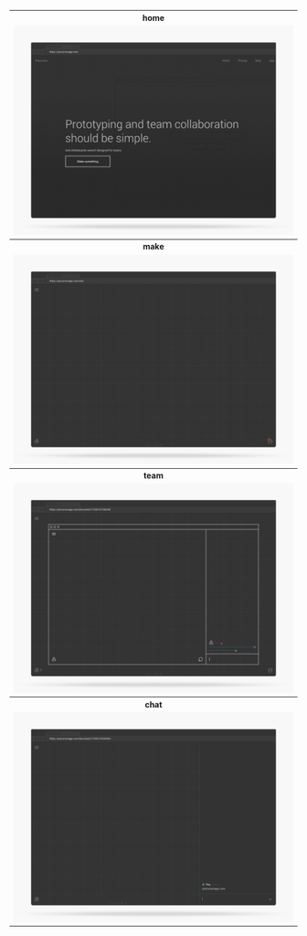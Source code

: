 <table>
  <tr>
    <th>home</th>
  </tr>
  <tr>
    <td>
      <a href="https://raw.githubusercontent.com/precursorapp/press/master/desktop/home.png">
        <img src="home.png"/>
      </a>
    </td>
  </tr>
  <tr>
    <th>make</th>
  </tr>
  <tr>
    <td>
      <a href="https://raw.githubusercontent.com/precursorapp/press/master/desktop/make.png">
        <img src="make.png"/>
      </a>
    </td>
  </tr>
  <tr>
    <th>team</th>
  </tr>
  <tr>
    <td>
      <a href="https://raw.githubusercontent.com/precursorapp/press/master/desktop/team.png">
        <img src="team.png"/>
      </a>
    </td>
  </tr>
  <tr>
    <th>chat</th>
  </tr>
  <tr>
    <td>
      <a href="https://raw.githubusercontent.com/precursorapp/press/master/desktop/chat.png">
        <img src="chat.png"/>
      </a>
    </td>
  </tr>
</table>
